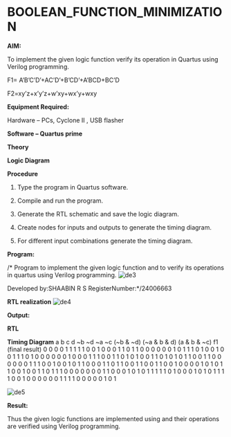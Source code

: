 # BOOLEAN_FUNCTION_MINIMIZATION

**AIM:**

To implement the given logic function verify its operation in Quartus using Verilog programming.

F1= A’B’C’D’+AC’D’+B’CD’+A’BCD+BC’D 

F2=xy’z+x’y’z+w’xy+wx’y+wxy

**Equipment Required:**

Hardware – PCs, Cyclone II , USB flasher

**Software – Quartus prime**

**Theory**

**Logic Diagram**

**Procedure**

1.	Type the program in Quartus software.

2.	Compile and run the program.

3.	Generate the RTL schematic and save the logic diagram.

4.	Create nodes for inputs and outputs to generate the timing diagram.

5.	For different input combinations generate the timing diagram.


**Program:**

/* Program to implement the given logic function and to verify its operations in quartus using Verilog programming. 
![de3](https://github.com/user-attachments/assets/929b8878-5e59-49b8-8edc-2eca2b981a12)


Developed by:SHAABIN R S RegisterNumber:*/24006663


**RTL realization**
![de4](https://github.com/user-attachments/assets/886fb96a-84a6-4e3c-befe-f338685d1a83)

**Output:**

**RTL**

**Timing Diagram** a b c d ~b ~d ~a ~c (~b & ~d) (~a & b & d) (a & b & ~c) f1 (final result) 0 0 0 0 1
 1 1 1 1 0 0 1 0 0 0 1 1 0 1 1 0 0 0 0 0 0 1 0 1 1 1 0 1 0 0 1 0 0 1 1 1 0 1 0 0 0 0 0 0 1 0 0 0 1 1 1 0 0 1
 1 0 1 0 1 0 0 1 1 0 1 0 1 0 1 1 0 0 1 1 0 0 0 0 0 0 1 1 1 0 0 1 0 0 1 0 1 1 0 0 0 1 1 0 1 1 0 0 1 1 0 0 1 1
 0 0 1 0 0 0 0 1 0 1 0 1 1 0 0 1 0 0 1 1 0 1 1 1 0 0 0 0 0 0 0 1 1 0 0 0 1 0 1 0 1 1 1 1 1 0 1 0 0 0 1 0 1 0
1 1 1 1 0 0 1 0 0 0 0 0 0 1 1 1 1 0 0 0 0 0 1 0 1

![de5](https://github.com/user-attachments/assets/a2147486-d8b8-4585-b8e0-1924ae00ea6e)

**Result:**

Thus the given logic functions are implemented using and their operations are verified using Verilog programming.

